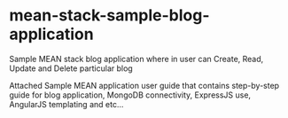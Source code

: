 # mean-stack-sample-blog-application
Sample MEAN stack blog application where in user can Create, Read, Update and Delete particular blog

Attached Sample MEAN application user guide that contains step-by-step guide for blog application, MongoDB connectivity, ExpressJS use, AngularJS templating and etc...


